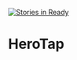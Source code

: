 [![Stories in Ready](https://badge.waffle.io/vktrsmcarlosytal/HeroTap.png?label=ready&title=Ready)](https://waffle.io/vktrsmcarlosytal/HeroTap)
# HeroTap
